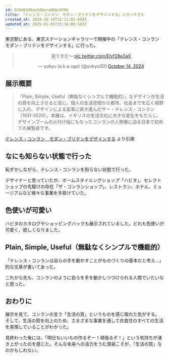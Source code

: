 ```yaml
---
id: 670d0349aa5d5eca86bc8f6b
title: 「テレンス・コンラン　モダン・ブリテンをデザインする」に行ってきた
created_at: 2024-10-14T12:11:02.884Z
updated_at: 2025-01-01T15:16:00.583Z
---
```


<p>東京駅にある、東京ステーションギャラリーで開催中の「テレンス・コンラン　モダン・ブリテンをデザインする」に行った。</p>
<blockquote class="twitter-tweet" data-dnt="true" align="center"><p lang="ja" dir="ltr">見てきた〜 <a href="https://t.co/Elyf28e3aX">pic.twitter.com/Elyf28e3aX</a></p>&mdash; yukyu (a.k.a ugo) (@yukyu30) <a href="https://twitter.com/yukyu30/status/1845740820370211166?ref_src=twsrc%5Etfw">October 14, 2024</a></blockquote>
<script async src="https://platform.twitter.com/widgets.js" charset="utf-8"></script>
<h2>展示概要</h2>
<blockquote>
<p>「Plain, Simple, Useful（無駄なくシンプルで機能的）」なデザインが生活の質を向上させると信じ、個人の生活空間から都市、社会までを広く視野に入れ、デザインによる変革に突き進んだサー・テレンス・コンラン（1931-2020）。本展は、イギリスの生活文化に大きな変化をもたらし、デザインブームの火付け役にもなったコンランの人物像に迫る日本で初めての展覧会です。</p>
</blockquote>
<p><a href="https://www.ejrcf.or.jp/gallery/exhibition/202410_conran.html">テレンス・コンラン　モダン・ブリテンをデザインする</a> より引用</p>
<h2>なにも知らない状態で行った</h2>
<p>恥ずかしながら、テレンス・コンランを知らない状態で行った。</p>
<p>デザイナーと思っていたが、ホームスタイルングショップ「ハビタ」、セレクトショップの先駆けの存在「ザ・コンランショップ」、レストラン、ホテル、ミュージアムなど様々な事業を手掛けていた。</p>
<h2>色使いが可愛い</h2>
<p>ハビタのカタログやショッピングバックも展示されていました。どれも色使いが可愛く、欲しくなりました。</p>
<h2>Plain, Simple, Useful（無駄なくシンプルで機能的）</h2>
<p>「テレンス・コンランは自らの手を動かすことがものづくりの基本だと考え...」的な文章が書いてあった。</p>
<p>これから先も、コンランのように自らを手を動かしつづけられる人間でいたいなと思った。</p>
<h2>おわりに</h2>
<p>展示を見て、コンランの言う「生活の質」というものを感じ取れた気がする。<br>
そして、生活の質を向上のため、さまざまな事業を通して衣食住のすべての生活を実現していることがわかった。</p>
<p>見終わった後には、「明日もいいもの作るぞー！頑張るぞ！」という気持ちが湧き上がったのを感じた。そんな未来への活力をうむ源泉こそが、「生活の質」なのかもしれない。</p>
